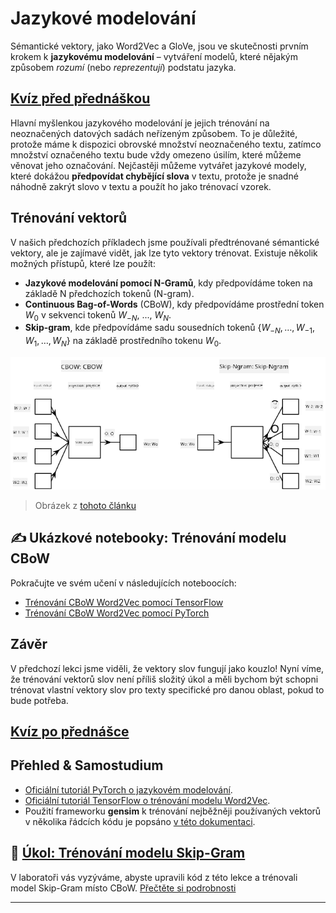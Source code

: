 <!--
CO_OP_TRANSLATOR_METADATA:
{
  "original_hash": "7ba20f54a5bfcd6521018cdfb17c7c57",
  "translation_date": "2025-09-23T11:29:23+00:00",
  "source_file": "lessons/5-NLP/15-LanguageModeling/README.md",
  "language_code": "cs"
}
-->
# Jazykové modelování

Sémantické vektory, jako Word2Vec a GloVe, jsou ve skutečnosti prvním krokem k **jazykovému modelování** – vytváření modelů, které nějakým způsobem *rozumí* (nebo *reprezentují*) podstatu jazyka.

## [Kvíz před přednáškou](https://ff-quizzes.netlify.app/en/ai/quiz/29)

Hlavní myšlenkou jazykového modelování je jejich trénování na neoznačených datových sadách neřízeným způsobem. To je důležité, protože máme k dispozici obrovské množství neoznačeného textu, zatímco množství označeného textu bude vždy omezeno úsilím, které můžeme věnovat jeho označování. Nejčastěji můžeme vytvářet jazykové modely, které dokážou **předpovídat chybějící slova** v textu, protože je snadné náhodně zakrýt slovo v textu a použít ho jako trénovací vzorek.

## Trénování vektorů

V našich předchozích příkladech jsme používali předtrénované sémantické vektory, ale je zajímavé vidět, jak lze tyto vektory trénovat. Existuje několik možných přístupů, které lze použít:

* **Jazykové modelování pomocí N-Gramů**, kdy předpovídáme token na základě N předchozích tokenů (N-gram).
* **Continuous Bag-of-Words** (CBoW), kdy předpovídáme prostřední token $W_0$ v sekvenci tokenů $W_{-N}$, ..., $W_N$.
* **Skip-gram**, kde předpovídáme sadu sousedních tokenů {$W_{-N},\dots, W_{-1}, W_1,\dots, W_N$} na základě prostředního tokenu $W_0$.

![obrázek z článku o převodu slov na vektory](../../../../../translated_images/example-algorithms-for-converting-words-to-vectors.fbe9207a726922f6f0f5de66427e8a6eda63809356114e28fb1fa5f4a83ebda7.cs.png)

> Obrázek z [tohoto článku](https://arxiv.org/pdf/1301.3781.pdf)

## ✍️ Ukázkové notebooky: Trénování modelu CBoW

Pokračujte ve svém učení v následujících noteboocích:

* [Trénování CBoW Word2Vec pomocí TensorFlow](CBoW-TF.ipynb)
* [Trénování CBoW Word2Vec pomocí PyTorch](CBoW-PyTorch.ipynb)

## Závěr

V předchozí lekci jsme viděli, že vektory slov fungují jako kouzlo! Nyní víme, že trénování vektorů slov není příliš složitý úkol a měli bychom být schopni trénovat vlastní vektory slov pro texty specifické pro danou oblast, pokud to bude potřeba.

## [Kvíz po přednášce](https://ff-quizzes.netlify.app/en/ai/quiz/30)

## Přehled & Samostudium

* [Oficiální tutoriál PyTorch o jazykovém modelování](https://pytorch.org/tutorials/beginner/nlp/word_embeddings_tutorial.html).
* [Oficiální tutoriál TensorFlow o trénování modelu Word2Vec](https://www.TensorFlow.org/tutorials/text/word2vec).
* Použití frameworku **gensim** k trénování nejběžněji používaných vektorů v několika řádcích kódu je popsáno [v této dokumentaci](https://pytorch.org/tutorials/beginner/nlp/word_embeddings_tutorial.html).

## 🚀 [Úkol: Trénování modelu Skip-Gram](lab/README.md)

V laboratoři vás vyzýváme, abyste upravili kód z této lekce a trénovali model Skip-Gram místo CBoW. [Přečtěte si podrobnosti](lab/README.md)

---

